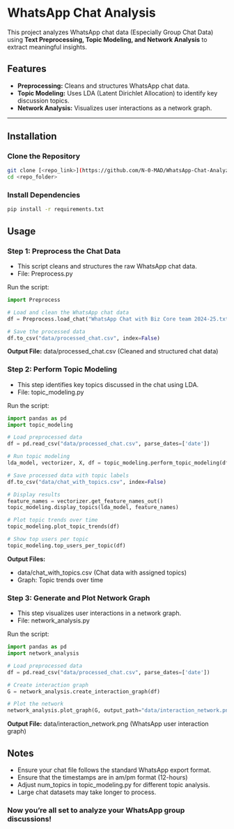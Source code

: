 # **WhatsApp Chat Analysis**

This project analyzes WhatsApp chat data (Especially Group Chat Data) using **Text Preprocessing, Topic Modeling, and Network Analysis** to extract meaningful insights.

## **Features**
- **Preprocessing:** Cleans and structures WhatsApp chat data.
- **Topic Modeling:** Uses LDA (Latent Dirichlet Allocation) to identify key discussion topics.
- **Network Analysis:** Visualizes user interactions as a network graph.

---

## **Installation**

### **Clone the Repository**
```bash
git clone [<repo_link>](https://github.com/N-0-MAD/WhatsApp-Chat-Analyzer)
cd <repo_folder>
```
### **Install Dependencies**
```bash
pip install -r requirements.txt
```
## **Usage**
### Step 1: Preprocess the Chat Data
- This script cleans and structures the raw WhatsApp chat data.
- File: Preprocess.py

Run the script:
```python
import Preprocess

# Load and clean the WhatsApp chat data
df = Preprocess.load_chat("WhatsApp Chat with Biz Core team 2024-25.txt")

# Save the processed data
df.to_csv("data/processed_chat.csv", index=False)
```
**Output File:**
data/processed_chat.csv (Cleaned and structured chat data)

### Step 2: Perform Topic Modeling
- This step identifies key topics discussed in the chat using LDA.
- File: topic_modeling.py

Run the script:
```python
import pandas as pd
import topic_modeling

# Load preprocessed data
df = pd.read_csv("data/processed_chat.csv", parse_dates=['date'])

# Run topic modeling
lda_model, vectorizer, X, df = topic_modeling.perform_topic_modeling(df, num_topics=5)

# Save processed data with topic labels
df.to_csv("data/chat_with_topics.csv", index=False)

# Display results
feature_names = vectorizer.get_feature_names_out()
topic_modeling.display_topics(lda_model, feature_names)

# Plot topic trends over time
topic_modeling.plot_topic_trends(df)

# Show top users per topic
topic_modeling.top_users_per_topic(df)
```
**Output Files:**
- data/chat_with_topics.csv (Chat data with assigned topics)
- Graph: Topic trends over time

### Step 3: Generate and Plot Network Graph
- This step visualizes user interactions in a network graph.
- File: network_analysis.py

Run the script:
```python
import pandas as pd
import network_analysis

# Load preprocessed data
df = pd.read_csv("data/processed_chat.csv", parse_dates=['date'])

# Create interaction graph
G = network_analysis.create_interaction_graph(df)

# Plot the network
network_analysis.plot_graph(G, output_path="data/interaction_network.png")
```
**Output File:**
data/interaction_network.png (WhatsApp user interaction graph)

## **Notes**
- Ensure your chat file follows the standard WhatsApp export format.
- Ensure that the timestamps are in am/pm format (12-hours)
- Adjust num_topics in topic_modeling.py for different topic analysis.
- Large chat datasets may take longer to process.


### Now you’re all set to analyze your WhatsApp group discussions! 
